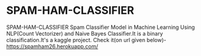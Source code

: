 # SPAM-HAM-CLASSIFIER
SPAM-HAM-CLASSIFIER
Spam Classifier Model in Machine Learning Using NLP(Count Vectorizer) and Naive Bayes Classifier.It is a binary classification.It's a kaggle project. Check it(on url given below)-
https://spamham26.herokuapp.com/
